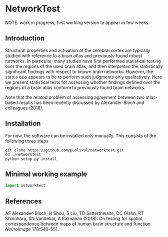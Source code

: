 # NetworkTest

NOTE: work in progress, first working version to appear in few weeks.

## Introduction

Structural properties and activation of the cerebral cortex are typically studied with reference to a brain atlas and previously found robust networks. In particular, many studies have first 
performed statistical testing over the regions of the used brain atlas, and then interpreted the statistically significant findings with respect to known brain networks. However, the status quo 
appears to be to perform such judgments only qualitatively. Here we present statistical tests for assessing whether findings defined over the regions of a brain atlas conform to previously found 
brain networks.

Note that the related problem of assessing agreement between two atlas-based results has been recently discussed by Alexander-Bloch and colleagues (2018).

## Installation

For now, the software can be installed only manually. This consists of the following three steps
```
git clone https://github.com/puolival/networktest.git
cd ./networktest
python setup.py install
```

## Minimal working example

```python
import networktest
```

## References

AF Alexander-Bloch, H Shou, S Liu, TD Satterthwaite, DC Glahn, RT Shinohara, SN Vandekar, A Raznahan (2018): On testing for spatial correspondence between maps of human brain structure and 
function. *NeuroImage* 178:540–551.

